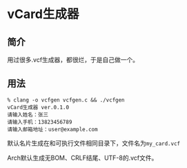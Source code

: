 # vCard生成器

## 简介

用过很多.vcf生成器，都很烂，于是自己做一个。

## 用法

```
% clang -o vcfgen vcfgen.c && ./vcfgen
vCard生成器 ver.0.1.0
请输入姓名：张三
请输入手机：13823456789
请输入邮箱地址：user@example.com
```

默认名片生成在和可执行文件相同目录下，文件名为`my_card.vcf`

Arch默认生成无BOM、CRLF结尾、UTF-8的.vcf文件。

